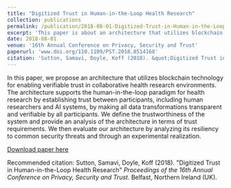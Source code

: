 ```yaml
---
title: "Digitized Trust in Human-in-the-Loop Health Research"
collection: publications
permalink: /publication/2018-08-01-Digitized-Trust-in-Human-in-the-Loop-Health-Research
excerpt: 'This paper is about an architecture that utilizes blockchain technology for enabling verifiable trust in collaborative health research environments'
date: 2018-08-01
venue: '16th Annual Conference on Privacy, Security and Trust'
paperurl: 'www.doi.org/110.1109/PST.2018.8514168'
citation: 'Sutton, Samavi, Doyle, Koff (2018). &quot;Digitized Trust in Human-in-the-Loop Health Research&quot; <i>Proceedings of the 16th Annual Conference on Privacy, Security and Trust</i>. Belfast, Northern Ireland (UK)'
---
```

In this paper, we propose an architecture that utilizes blockchain technology for enabling verifiable trust in collaborative health research environments. The architecture supports the human-in-the-loop paradigm for health research by establishing trust between participants, including human researchers and AI systems, by making all data transformations transparent and verifiable by all participants. We define the trustworthiness of the system and provide an analysis of the architecture in terms of trust requirements. We then evaluate our architecture by analyzing its resiliency to common security threats and through an experimental realization.

[Download paper here](www.doi.org/110.1109/PST.2018.8514168)

Recommended citation: Sutton, Samavi, Doyle, Koff (2018). &quot;Digitized Trust in Human-in-the-Loop Health Research&quot; <i>Proceedings of the 16th Annual Conference on Privacy, Security and Trust</i>. Belfast, Northern Ireland (UK).
